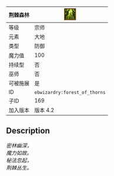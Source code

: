 | 荆棘森林 |![](https://github.com/Electroblob77/Wizardry/blob/1.12.2/src/main/resources/assets/ebwizardry/textures/spells/forest_of_thorns.png)|
|---|---|
| 等级 | 宗师 |
| 元素 | 大地 |
| 类型 | 防御 |
| 魔力值 | 100 |
| 持续型 | 否 |
| 巫师 | 否 |
| 可被施展 | 是 |
| ID | `ebwizardry:forest_of_thorns` |
| 子ID | 169 |
| 加入版本 | 版本 4.2 |
## Description
_密林幽深，  
魔力如故。  
秘法忽起，  
荆棘丛生。_
